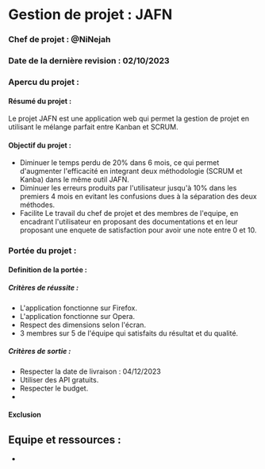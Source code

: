 # Gestion de projet : JAFN

### Chef de projet : @NiNejah

### Date de la dernière revision : 02/10/2023

### Apercu du projet : 
#### Résumé du projet : 
Le projet JAFN est une application web qui permet la gestion de projet en utilisant le mélange parfait entre Kanban et SCRUM. 

#### Objectif du projet : 
- Diminuer le temps perdu de 20% dans 6 mois, ce qui permet d'augmenter l'efficacité en integrant deux méthodologie (SCRUM et Kanba) dans le même outil JAFN. 
- Diminuer les erreurs produits par l'utilisateur jusqu'à 10% dans les premiers 4 mois en evitant les confusions dues à la séparation des deux méthodes.  
- Facilite Le travail du chef de projet et des membres de l'equipe, en encadrant l'utilisateur en proposant des documentations et en leur proposant une enquete de satisfaction pour avoir une note entre 0 et 10. 


### Portée du projet :
#### Definition de la portée : 
##### Critères de réussite :  
- L'application fonctionne sur Firefox. 
- L'application fonctionne sur Opera.
- Respect des dimensions selon l'écran. 
- 3 membres sur 5 de l'équipe qui satisfaits du résultat et du qualité.

##### Critères de sortie :  
- Respecter la date de livraison : 04/12/2023 
- Utiliser des API gratuits. 
- Respecter le budget.
- 

#### Exclusion 



## Equipe et ressources : 
 - 

